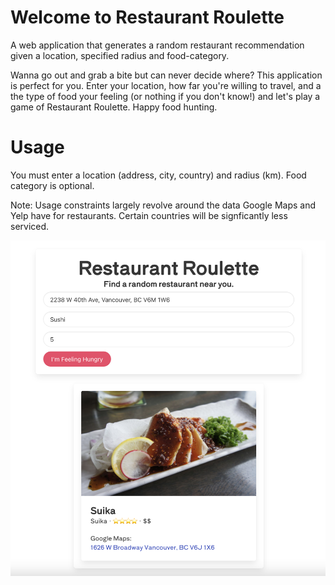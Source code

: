 # Welcome to Restaurant Roulette
 A web application that generates a random restaurant recommendation given a location, specified radius and food-category.
 
Wanna go out and grab a bite but can never decide where? This application is perfect for you. Enter your location, how far you're willing to travel, and a the type of food your feeling (or nothing if you don't know!) and let's play a game of Restaurant Roulette. Happy food hunting.

# Usage
You must enter a location (address, city, country) and radius (km). Food category is optional.

Note: Usage constraints largely revolve around the data Google Maps and Yelp have for restaurants. Certain countries will be signficantly less serviced. 

![Alt text](/img/demo.png "Demo")

